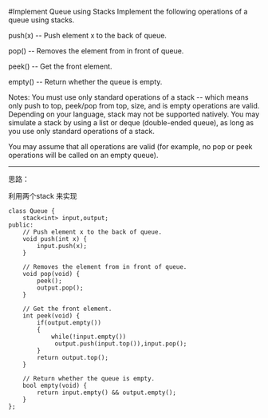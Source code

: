 #Implement Queue using Stacks
Implement the following operations of a queue using stacks.

push(x) -- Push element x to the back of queue.

pop() -- Removes the element from in front of queue.

peek() -- Get the front element.

empty() -- Return whether the queue is empty.

Notes:
You must use only standard operations of a stack -- which means only push to top, peek/pop from top, size, and is empty operations are valid.
Depending on your language, stack may not be supported natively. You may simulate a stack by using a list or deque 
(double-ended queue), as long as you use only standard operations of a stack.

You may assume that all operations are valid (for example, no pop or peek operations will be called on an empty queue).


---

思路：

利用两个stack 来实现
```
class Queue {
    stack<int> input,output;
public:
    // Push element x to the back of queue.
    void push(int x) {
        input.push(x);
    }

    // Removes the element from in front of queue.
    void pop(void) {
        peek();
        output.pop();
    }

    // Get the front element.
    int peek(void) {
        if(output.empty())
        {
            while(!input.empty())
             output.push(input.top()),input.pop();
        }
        return output.top();
    }

    // Return whether the queue is empty.
    bool empty(void) {
        return input.empty() && output.empty();
    }
};
```